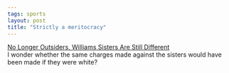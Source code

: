 ```yaml
---
tags: sports
layout: post
title: "Strictly a meritocracy"
---
```




<a href="http://www.nytimes.com/2002/08/25/sports/tennis/25WILL.html">No Longer Outsiders, Williams Sisters Are Still Different</a><br>
I wonder whether the same charges made against the sisters would have been made if they were white?


